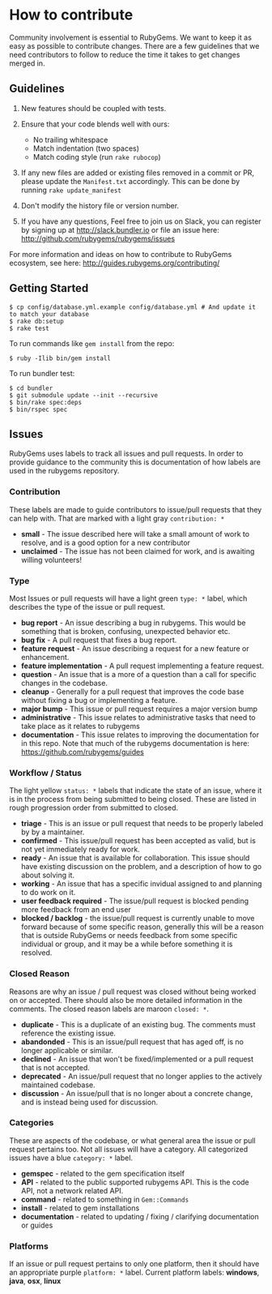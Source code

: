 # How to contribute

Community involvement is essential to RubyGems. We want to keep it as easy as
possible to contribute changes. There are a few guidelines that we need
contributors to follow to reduce the time it takes to get changes merged in.

## Guidelines

1.  New features should be coupled with tests.

2.  Ensure that your code blends well with ours:
    *   No trailing whitespace
    *   Match indentation (two spaces)
    *   Match coding style (run `rake rubocop`)


3.  If any new files are added or existing files removed in a commit or PR,
    please update the `Manifest.txt` accordingly. This can be done by running
    `rake update_manifest`

4.  Don't modify the history file or version number.

5.  If you have any questions, Feel free to join us on Slack, you can register
    by signing up at http://slack.bundler.io or file an issue here:
    http://github.com/rubygems/rubygems/issues


For more information and ideas on how to contribute to RubyGems ecosystem, see
here: http://guides.rubygems.org/contributing/

## Getting Started

    $ cp config/database.yml.example config/database.yml # And update it to match your database
    $ rake db:setup
    $ rake test

To run commands like `gem install` from the repo:

    $ ruby -Ilib bin/gem install

To run bundler test:

    $ cd bundler
    $ git submodule update --init --recursive
    $ bin/rake spec:deps
    $ bin/rspec spec

## Issues

RubyGems uses labels to track all issues and pull requests. In order to
provide guidance to the community this is documentation of how labels are used
in the rubygems repository.

### Contribution

These labels are made to guide contributors to issue/pull requests that they
can help with. That are marked with a light gray `contribution: *`

*   **small** - The issue described here will take a small amount of work to
    resolve, and is a good option for a new contributor
*   **unclaimed** - The issue has not been claimed for work, and is awaiting
    willing volunteers!


### Type

Most Issues or pull requests will have a light green `type: *` label,  which
describes the type of the issue or pull request.

*   **bug report** - An issue describing a bug in rubygems. This would be
    something that is broken, confusing, unexpected behavior etc.
*   **bug fix** - A pull request that fixes a bug report.
*   **feature request** - An issue describing a request for a new feature or
    enhancement.
*   **feature implementation** - A pull request implementing a feature
    request.
*   **question** - An issue that is a more of a question than a call for
    specific changes in the codebase.
*   **cleanup** - Generally for a pull request that improves the code base
    without fixing a bug or implementing a feature.
*   **major bump** - This issue or pull request requires a major version bump
*   **administrative** - This issue relates to administrative tasks that need
    to take place as it relates to rubygems
*   **documentation** - This issue relates to improving the documentation for
    in this repo. Note that much of the rubygems documentation is here:
    https://github.com/rubygems/guides


### Workflow / Status

The light yellow `status: *` labels that indicate the state of an  issue,
where it is in the process from being submitted to being closed.  These are
listed in rough  progression order from submitted to closed.

*   **triage** - This is an issue or pull request that needs to be properly
    labeled by by a maintainer.
*   **confirmed** - This issue/pull request has been accepted as valid, but is
    not yet immediately ready for work.
*   **ready** - An issue that is available for collaboration. This issue
    should have existing discussion on the problem, and a description of how
    to go about solving it.
*   **working** - An issue that has a specific invidual assigned to and
    planning to do work on it.
*   **user feedback required** - The issue/pull request is blocked pending
    more feedback from an end user
*   **blocked / backlog** - the issue/pull request is currently unable to move
    forward because of some specific reason, generally this will be a reason
    that is outside RubyGems or needs feedback from some specific individual
    or group, and it may be a while before something it is resolved.


### Closed Reason

Reasons are why an issue / pull request was closed without being worked on or
accepted. There should also be more detailed information in the comments. The
closed reason labels are maroon `closed: *`.

*   **duplicate** - This is a duplicate of an existing bug. The comments must
    reference the existing issue.
*   **abandonded** - This is an issue/pull request that has aged off, is no
    longer applicable or similar.
*   **declined** - An issue that won't be fixed/implemented or a pull request
    that is not accepted.
*   **deprecated** - An issue/pull request that no longer applies to the
    actively maintained codebase.
*   **discussion** - An issue/pull that is no longer about a concrete change,
    and is instead being used for discussion.


### Categories

These are aspects of the codebase, or what general area the issue or pull
request pertains too. Not all issues will have a category. All categorized
issues have a blue `category: *` label.

*   **gemspec** - related to the gem specification itself
*   **API** - related to the public supported rubygems API. This is the code
    API, not a network related API.
*   **command** - related to something in `Gem::Commands`
*   **install** - related to gem installations
*   **documentation** - related to updating / fixing / clarifying
    documentation or guides


### Platforms

If an issue or pull request pertains to only one platform, then it should have
an appropriate purple `platform: *` label. Current platform labels:
**windows**, **java**, **osx**, **linux**
